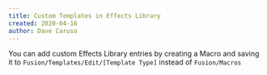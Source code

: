 ```yaml
---
title: Custom Templates in Effects Library
created: 2020-04-16
author: Dave Caruso
---
```


You can add custom Effects Library entries by creating a Macro and saving it to `Fusion/Templates/Edit/[Template Type]` instead of `Fusion/Macros`
